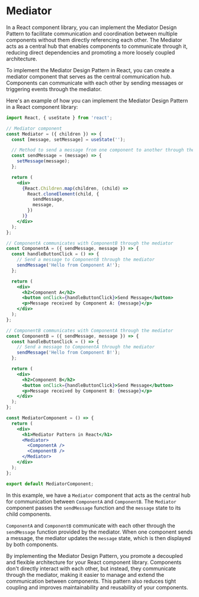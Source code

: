 # Mediator

In a React component library, you can implement the Mediator Design Pattern to facilitate communication and coordination between multiple components without them directly referencing each other. The Mediator acts as a central hub that enables components to communicate through it, reducing direct dependencies and promoting a more loosely coupled architecture.

To implement the Mediator Design Pattern in React, you can create a mediator component that serves as the central communication hub. Components can communicate with each other by sending messages or triggering events through the mediator.

Here's an example of how you can implement the Mediator Design Pattern in a React component library:

```jsx
import React, { useState } from 'react';

// Mediator component
const Mediator = ({ children }) => {
  const [message, setMessage] = useState('');

  // Method to send a message from one component to another through the mediator
  const sendMessage = (message) => {
    setMessage(message);
  };

  return (
    <div>
      {React.Children.map(children, (child) =>
        React.cloneElement(child, {
          sendMessage,
          message,
        })
      )}
    </div>
  );
};

// ComponentA communicates with ComponentB through the mediator
const ComponentA = ({ sendMessage, message }) => {
  const handleButtonClick = () => {
    // Send a message to ComponentB through the mediator
    sendMessage('Hello from Component A!');
  };

  return (
    <div>
      <h2>Component A</h2>
      <button onClick={handleButtonClick}>Send Message</button>
      <p>Message received by Component A: {message}</p>
    </div>
  );
};

// ComponentB communicates with ComponentA through the mediator
const ComponentB = ({ sendMessage, message }) => {
  const handleButtonClick = () => {
    // Send a message to ComponentA through the mediator
    sendMessage('Hello from Component B!');
  };

  return (
    <div>
      <h2>Component B</h2>
      <button onClick={handleButtonClick}>Send Message</button>
      <p>Message received by Component B: {message}</p>
    </div>
  );
};

const MediatorComponent = () => {
  return (
    <div>
      <h1>Mediator Pattern in React</h1>
      <Mediator>
        <ComponentA />
        <ComponentB />
      </Mediator>
    </div>
  );
};

export default MediatorComponent;
```

In this example, we have a `Mediator` component that acts as the central hub for communication between `ComponentA` and `ComponentB`. The `Mediator` component passes the `sendMessage` function and the `message` state to its child components.

`ComponentA` and `ComponentB` communicate with each other through the `sendMessage` function provided by the mediator. When one component sends a message, the mediator updates the `message` state, which is then displayed by both components.

By implementing the Mediator Design Pattern, you promote a decoupled and flexible architecture for your React component library. Components don't directly interact with each other, but instead, they communicate through the mediator, making it easier to manage and extend the communication between components. This pattern also reduces tight coupling and improves maintainability and reusability of your components.